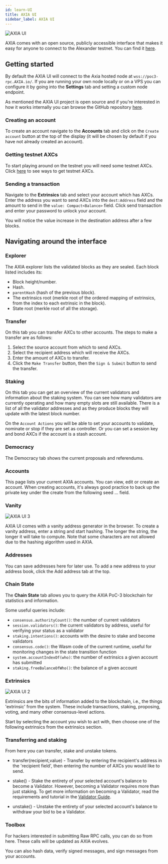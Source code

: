 ```yaml
---
id: learn-UI
title: AXIA UI
sidebar_label: AXIA UI
---
```


![AXIA UI](assets/AXIA_ui_1.png)

AXIA comes with an open source, publicly accessible interface that makes it easy for anyone to connect to the Alexander testnet. You can find it [here](https://AXIA.js.org/apps/#/explorer).

## Getting started

By default the AXIA UI will connect to the Axia hosted node at `wss://poc3-rpc.AXIA.io/`. If you are running your own node locally or on a VPS you can configure it by going into the **Settings** tab and setting a custom node endpoint.

As mentioned the AXIA UI project is open source and if you're interested in how it works internally you can browse the GitHub repository [here](https://github.com/AXIA-js/apps).

### Creating an account

To create an account navigate to the **Accounts** tab and click on the `Create account` button at the top of the display (it will be chosen by default if you have not already created an account).

### Getting testnet AXCs

To start playing around on the testnet you will need some testnet AXCs. Click [here](learn-AXC#getting-testnet-axcs) to see ways to get testnet AXCs.

### Sending a transaction

Navigate to the **Extrinsics** tab and select your account which has AXCs. Enter the address you want to send AXCs into the `dest:Address` field and the amount to send in the `value: Compact<Balance>` field. Click send transaction and enter your password to unlock your account.

You will notice the value increase in the destination address after a few blocks.

## Navigating around the interface

### Explorer

The AXIA explorer lists the validated blocks as they are sealed. Each block listed includes its:

- Block height/number.
- Hash.
- `parentHash` (hash of the previous block).
- The extrinsics root (merkle root of the ordered mapping of extrinsics, from the index to each extrinsic in the block).
- State root (merkle root of all the storage).

### Transfer

On this tab you can transfer AXCs to other accounts. The steps to make a transfer are as follows:

1. Select the source account from which to send AXCs.
2. Select the recipient address which will receive the AXCs.
3. Enter the amount of AXCs to transfer.
4. Click the `Make Transfer` button, then the `Sign & Submit` button to send the transfer.

### Staking

On this tab you can get an overview of the current validators and information about the staking system. You can see how many validators are currently operating and how many empty slots are still available. There is a list of all the validator addresses and as they produce blocks they will update with the latest block number.

On the `Account Actions` you will be able to set your accounts to validate, nominate or stop if they are set as controller. Or you can set a session key and bond AXCs if the account is a stash account.

### Democracy

The Democracy tab shows the current proposals and referendums.

### Accounts

This page lists your current AXIA accounts. You can view, edit or create an account. When creating accounts, it's always good practice to back up the private key under the create from the following seed ... field.

### Vanity

![AXIA UI 3](assets/AXIA_ui_3.png)

AXIA UI comes with a vanity address generator in the browser. To create a vanity address, enter a string and start hashing. The longer the string, the longer it will take to compute. Note that some characters are not allowed due to the hashing algorithm used in AXIA.

### Addresses

You can save addresses here for later use. To add a new address to your address book, click the Add address tab at the top.

### Chain State

The **Chain State** tab allows you to query the AXIA PoC-3 blockchain for statistics and information.

Some useful queries include:

- `consensus.authorityCount()`: the number of current validators
- `session.validators()`: the current validators by address, useful for verifying your status as a validator
- `staking.intentions()`: accounts with the desire to stake and become validators
- `consensus.code()`: the Wasm code of the current runtime, useful for monitoring changes in the state transition function
- `system.accountIndexOf(who)`: the number of extrinsics a given account has submitted
- `staking.freeBalanceOfWho()`: the balance of a given account

### Extrinsics

![AXIA UI 2](assets/AXIA_ui_2.png)

Extrinsics are the bits of information added to the blockchain, i.e., the things 'extrinsic' from the system. These include transactions, staking, proposing, voting, and many other consensus-level actions.

Start by selecting the account you wish to act with, then choose one of the following extrinsics from the extrinsics section.

### Transferring and staking

From here you can transfer, stake and unstake tokens.

- transfer(recipient,value) - Transfer by entering the recipient's address in the 'recipient field', then entering the number of AXCs you would like to send.

- stake() - Stake the entirety of your selected account's balance to become a Validator. However, becoming a Validator requires more than just staking. To get more information on becoming a Validator, read the requirements and tutorial in the [Validator Guide](maintain-guides-how-to-validate).

- unstake() - Unstake the entirety of your selected account's balance to withdraw your bid to be a Validator.

### Toolbox

For hackers interested in submitting Raw RPC calls, you can do so from here. These calls will be updated as AXIA evolves.

You can also hash data, verify signed messages, and sign messages from your accounts.
